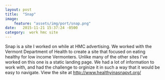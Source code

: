 ```yaml
---
layout: post
title:  "Snap"
image:
    feature: "assets/img/port/snap.png"
date:   2015-11-21 15:37:24 -0500
category:  work hmc site
---
```


Snap is a site I worked on while at HMC advertising. We worked with the Vermont Department of Health to create a site that focused on eating healthy for low income Vermonters. Unlike many of the other sites I've worked on this one is a static landing page. We had a lot of information to work with, and had the challenge to orginize it in such a way that it would be easy to navigate. View the site at http://www.healthyinasnapvt.org/
